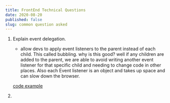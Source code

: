 ```yaml
---
title: FrontEnd Technical Questions
date: 2020-08-20
published: false
slug: common question asked 
---
```


1. Explain event delegation.

    - allow devs to apply event listeners to the parent instead of each child. This called bubbling. why is this good? well if any children are added to the parent, we are able to avoid writing another event listener for that specific child and needing to change code in other places. Also each Event listener is an object and takes up space and can slow down the browser.

    [code example](https://codepen.io/Matterholt/pen/VwaKJzp)

2.
